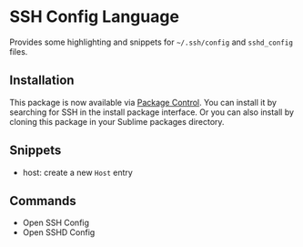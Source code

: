 # SSH Config Language

Provides some highlighting and snippets for `~/.ssh/config` and `sshd_config` files.

## Installation

This package is now available via [Package Control](http://wbond.net/sublime_packages/package_control). You can install it by searching for SSH in the install package interface. Or you can also install by cloning this package in your Sublime packages directory.

## Snippets

* host: create a new `Host` entry

## Commands

* Open SSH Config
* Open SSHD Config
